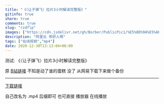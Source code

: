```yaml
---
title: "《〈让子弹飞〉拉片3小时解读完整版》"
gitinfo: true
share: true
comments: true
slug: "rzdflp"
images: ["https://cdn.jsdelivr.net/gh/Borber/PublicPic1/%E5%8D%9A%E5%AE%A2%E5%9B%AD/wolai/wolai.png"] 
description: "阿里云 带好人啊"
tags: ["在线视频","mp4"]
date: 2020-12-30T13:13:04+08:00
---
```


测试: 《〈让子弹飞〉拉片3小时解读完整版》

原 [B站链接](https://www.bilibili.com/video/BV1N54y1x7g4) 不知是动了谁的蛋糕 没了 从网易下载下来做个备份

---

[下载链接](http://aliregistry-cn-shanghai.oss-cn-shanghai.aliyuncs.com/docker/registry/v2/blobs/sha256/45/45c46393a808b2e5eaf49111aa920a8df9afaeaf78278ff54f41cf3cb92c27bc/data?Expires=1609307040&OSSAccessKeyId=LTAI4FyN99sZuwGQsaDkPxbv&Signature=pbdeyqkfkYIQmWU3LF3g2%2BhXfF8%3D)

自己改名为 .mp4 后缀即可 也可直接 播放器 在线播放


